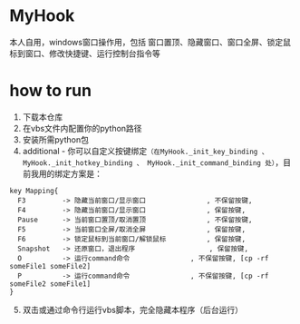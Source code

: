 # MyHook
本人自用，windows窗口操作用，包括 窗口置顶、隐藏窗口、窗口全屏、锁定鼠标到窗口、修改快捷键、运行控制台指令等

# how to run
1. 下载本仓库
2. 在vbs文件内配置你的python路径
3. 安装所需python包
4. additional - 你可以自定义按键绑定`（在MyHook._init_key_binding 、 MyHook._init_hotkey_binding 、 MyHook._init_command_binding 处）`，目前我用的绑定方案是：
```
key Mapping{
  F3         -> 隐藏当前窗口/显示窗口　　　　　　　　　, 不保留按键, 
  F4         -> 隐藏当前窗口/显示窗口　　　　　　　　　, 保留按键, 
  Pause      -> 当前窗口置顶/取消置顶　　　　　　　　　, 不保留按键, 
  F5         -> 当前窗口全屏/取消全屏　　　　　　　　　, 保留按键, 
  F6         -> 锁定鼠标到当前窗口/解锁鼠标　　　　　　, 保留按键, 
  Snapshot   -> 还原窗口，退出程序　　　　　　　　　　　, 保留按键, 
  O          -> 运行command命令　　　　　　　　　, 不保留按键, [cp -rf someFile1 someFile2]
  P          -> 运行command命令　　　　　　　　　, 不保留按键, [cp -rf someFile2 someFile1]
}
```
5. 双击或通过命令行运行vbs脚本，完全隐藏本程序（后台运行）
